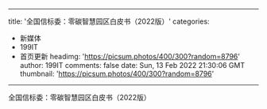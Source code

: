 
---
title: '全国信标委：零碳智慧园区白皮书（2022版）'
categories: 
 - 新媒体
 - 199IT
 - 首页更新
headimg: 'https://picsum.photos/400/300?random=8796'
author: 199IT
comments: false
date: Sun, 13 Feb 2022 21:30:06 GMT
thumbnail: 'https://picsum.photos/400/300?random=8796'
---

<div>   
全国信标委：零碳智慧园区白皮书（2022版）  
</div>
            